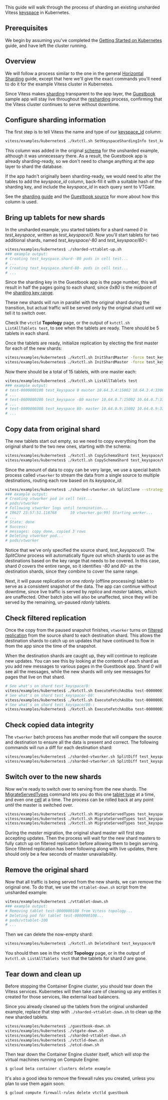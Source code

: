This guide will walk through the process of sharding an existing unsharded
Vitess [keyspace](http://vitess.io/overview/concepts.html#keyspace) in Kubernetes.

## Prerequisites

We begin by assuming you've completed the
[Getting Started on Kubernetes](http://vitess.io/getting-started/) guide, and
have left the cluster running.

## Overview

We will follow a process similar to the one in the general
[Horizontal Sharding](http://vitess.io/user-guide/horizontal-sharding.html)
guide, except that here we'll give the exact commands you'll need to do it for
the example Vitess cluster in Kubernetes.

Since Vitess makes [sharding](http://vitess.io/user-guide/sharding.html)
transparent to the app layer, the
[Guestbook](https://github.com/youtube/vitess/tree/master/examples/kubernetes/guestbook)
sample app will stay live throughout the
[resharding](http://vitess.io/user-guide/sharding.html#resharding) process,
confirming that the Vitess cluster continues to serve without downtime.

## Configure sharding information

The first step is to tell Vitess the name and type of our
[keyspace_id](http://vitess.io/overview/concepts.html#keyspace-id) column:

``` sh
vitess/examples/kubernetes$ ./kvtctl.sh SetKeyspaceShardingInfo test_keyspace keyspace_id uint64
```

This column was added in the original
[schema](https://github.com/youtube/vitess/blob/master/examples/kubernetes/create_test_table.sql)
for the unsharded example, although it was unnecessary there.
As a result, the Guestbook app is already sharding-ready,
so we don't need to change anything at the app layer to shard the database.

If the app hadn't originally been sharding-ready, we would need to alter
the tables to add the *keyspace_id* column, back-fill it with a suitable hash
of the sharding key, and include the *keyspace_id* in each query sent to VTGate.

See the [sharding guide](http://vitess.io/user-guide/sharding.html#range-based-sharding)
and the [Guestbook source](https://github.com/youtube/vitess/blob/master/examples/kubernetes/guestbook/main.py)
for more about how this column is used.

## Bring up tablets for new shards

In the unsharded example, you started tablets for a shard
named *0* in *test_keyspace*, written as *test_keyspace/0*.
Now you'll start tablets for two additional shards,
named *test_keyspace/-80* and *test_keyspace/80-*:

``` sh
vitess/examples/kubernetes$ ./sharded-vttablet-up.sh
### example output:
# Creating test_keyspace.shard--80 pods in cell test...
# ...
# Creating test_keyspace.shard-80- pods in cell test...
# ...
```

Since the sharding key in the Guestbook app is the page number,
this will result in half the pages going to each shard,
since *0x80* is the midpoint of the
[sharding key range](http://vitess.io/user-guide/sharding.html#key-ranges-and-partitions).

These new shards will run in parallel with the original shard during the
transition, but actual traffic will be served only by the original shard
until we tell it to switch over.

Check the `vtctld` **Topology** page, or the output of `kvtctl.sh ListAllTablets test`,
to see when the tablets are ready. There should be 5 tablets in each shard.

Once the tablets are ready, initialize replication by electing the first master
for each of the new shards:

``` sh
vitess/examples/kubernetes$ ./kvtctl.sh InitShardMaster -force test_keyspace/-80 test-0000000200
vitess/examples/kubernetes$ ./kvtctl.sh InitShardMaster -force test_keyspace/80- test-0000000300
```

Now there should be a total of 15 tablets, with one master each:

``` sh
vitess/examples/kubernetes$ ./kvtctl.sh ListAllTablets test
### example output:
# test-0000000100 test_keyspace 0 master 10.64.3.4:15002 10.64.3.4:3306 []
# ...
# test-0000000200 test_keyspace -80 master 10.64.0.7:15002 10.64.0.7:3306 []
# ...
# test-0000000300 test_keyspace 80- master 10.64.0.9:15002 10.64.0.9:3306 []
# ...
```

## Copy data from original shard

The new tablets start out empty, so we need to copy everything from the
original shard to the two new ones, starting with the schema:

``` sh
vitess/examples/kubernetes$ ./kvtctl.sh CopySchemaShard test_keyspace/0 test_keyspace/-80
vitess/examples/kubernetes$ ./kvtctl.sh CopySchemaShard test_keyspace/0 test_keyspace/80-
```

Since the amount of data to copy can be very large, we use a special
batch process called `vtworker` to stream the data from a single source
to multiple destinations, routing each row based on its *keyspace_id*:

``` sh
vitess/examples/kubernetes$ ./sharded-vtworker.sh SplitClone --strategy=-populate_blp_checkpoint test_keyspace/0
### example output:
# Creating vtworker pod in cell test...
# pods/vtworker
# Following vtworker logs until termination...
# I0627 23:57:51.118768      10 vtworker.go:99] Starting worker...
# ...
# State: done
# Success:
# messages: copy done, copied 3 rows
# Deleting vtworker pod...
# pods/vtworker
```

Notice that we've only specified the source shard, *test_keyspace/0*.
The *SplitClone* process will automatically figure out which shards to use
as the destinations based on the key range that needs to be covered.
In this case, shard *0* covers the entire range, so it identifies
*-80* and *80-* as the destination shards, since they combine to cover the
same range.

Next, it will pause replication on one *rdonly* (offline processing) tablet
to serve as a consistent snapshot of the data. The app can continue without
downtime, since live traffic is served by *replica* and *master* tablets,
which are unaffected. Other batch jobs will also be unaffected, since they
will be served by the remaining, un-paused *rdonly* tablets.

## Check filtered replication

Once the copy from the paused snapshot finishes, `vtworker` turns on
[filtered replication](http://vitess.io/user-guide/sharding.html#filtered-replication)
from the source shard to each destination shard. This allows the destination
shards to catch up on updates that have continued to flow in from the app since
the time of the snapshot.

When the destination shards are caught up, they will continue to replicate
new updates. You can see this by looking at the contents of each shard as
you add new messages to various pages in the Guestbook app. Shard *0* will
see all the messages, while the new shards will only see messages for pages
that live on that shard.

``` sh
# See what's on shard test_keyspace/0:
vitess/examples/kubernetes$ ./kvtctl.sh ExecuteFetchAsDba test-0000000100 "SELECT * FROM messages"
# See what's on shard test_keyspace/-80:
vitess/examples/kubernetes$ ./kvtctl.sh ExecuteFetchAsDba test-0000000200 "SELECT * FROM messages"
# See what's on shard test_keyspace/80-:
vitess/examples/kubernetes$ ./kvtctl.sh ExecuteFetchAsDba test-0000000300 "SELECT * FROM messages"
```

## Check copied data integrity

The `vtworker` batch process has another mode that will compare the source
and destination to ensure all the data is present and correct.
The following commands will run a diff for each destination shard:

``` sh
vitess/examples/kubernetes$ ./sharded-vtworker.sh SplitDiff test_keyspace/-80
vitess/examples/kubernetes$ ./sharded-vtworker.sh SplitDiff test_keyspace/80-
```

## Switch over to the new shards

Now we're ready to switch over to serving from the new shards.
The [MigrateServedTypes](http://vitess.io/reference/vtctl.html#migrateservedtypes)
command lets you do this one
[tablet type](http://vitess.io/overview/concepts.html#tablet) at a time,
and even one [cell](http://vitess.io/overview/concepts.html#cell-(data-center))
at a time. The process can be rolled back at any point *until* the master is
switched over.

``` sh
vitess/examples/kubernetes$ ./kvtctl.sh MigrateServedTypes test_keyspace/0 rdonly
vitess/examples/kubernetes$ ./kvtctl.sh MigrateServedTypes test_keyspace/0 replica
vitess/examples/kubernetes$ ./kvtctl.sh MigrateServedTypes test_keyspace/0 master
```

During the *master* migration, the original shard master will first stop
accepting updates. Then the process will wait for the new shard masters to
fully catch up on filtered replication before allowing them to begin serving.
Since filtered replication has been following along with live updates, there
should only be a few seconds of master unavailability.

## Remove the original shard

Now that all traffic is being served from the new shards, we can remove the
original one. To do that, we use the `vttablet-down.sh` script from the
unsharded example:

``` sh
vitess/examples/kubernetes$ ./vttablet-down.sh
### example output:
# Removing tablet test-0000000100 from Vitess topology...
# Deleting pod for tablet test-0000000100...
# pods/vttablet-100
# ...
```

Then we can delete the now-empty shard:

``` sh
vitess/examples/kubernetes$ ./kvtctl.sh DeleteShard test_keyspace/0
```

You should then see in the vtctld **Topology** page, or in the output of
`kvtctl.sh ListAllTablets test` that the tablets for shard *0* are gone.

## Tear down and clean up

Before stopping the Container Engine cluster, you should tear down the Vitess
services. Kubernetes will then take care of cleaning up any entities it created
for those services, like external load balancers.

Since you already cleaned up the tablets from the original unsharded example,
replace that step with `./sharded-vttablet-down.sh` to clean up the new sharded
tablets.

``` sh
vitess/examples/kubernetes$ ./guestbook-down.sh
vitess/examples/kubernetes$ ./vtgate-down.sh
vitess/examples/kubernetes$ ./sharded-vttablet-down.sh
vitess/examples/kubernetes$ ./vtctld-down.sh
vitess/examples/kubernetes$ ./etcd-down.sh
```

Then tear down the Container Engine cluster itself, which will stop the virtual
machines running on Compute Engine:

``` sh
$ gcloud beta container clusters delete example
```

It's also a good idea to remove the firewall rules you created, unless you plan
to use them again soon:

``` sh
$ gcloud compute firewall-rules delete vtctld guestbook
```
